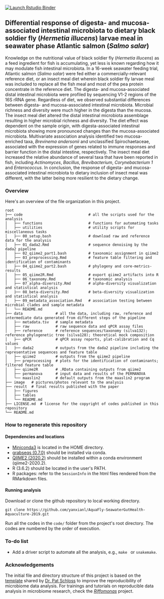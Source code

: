 <!-- badges: start -->
  [![Launch Rstudio Binder](http://mybinder.org/badge_logo.svg)](https://mybinder.org/v2/gh/yanxianl/Li_AqFl2-Microbiota_ASM_2020/master?urlpath=rstudio)
<!-- badges: end -->

## Differential response of digesta- and mucosa-associated intestinal microbiota to dietary black soldier fly (*Hermetia illucens*) larvae meal in seawater phase Atlantic salmon (*Salmo salar*)

Knowledge on the nutritional value of black soldier fly (*Hermetia illucens*) as a feed ingredient for fish is accumulating, yet less is known regarding how it may modulate fish intestinal microbiota. In a 16-week seawater feeding trial, Atlantic salmon (*Salmo salar*) were fed either a commercially-relevant reference diet, or an insect meal diet wherein black soldier fly larvae meal was included to replace all the fish meal and most of the pea protein concentrate in the reference diet. The digesta- and mucosa-associated distal intestinal microbiota were profiled by sequencing V1-2 regions of the 16S rRNA gene. Regardless of diet, we observed substantial differences between digesta- and mucosa-associated intestinal microbiota. Microbial richness and diversity were much higher in the digesta than the mucosa. The insect meal diet altered the distal intestinal microbiota assemblage resulting in higher microbial richness and diversity. The diet effect was dependent on the sample origin, with digesta-associated intestinal microbiota showing more pronounced changes than the mucosa-associated microbiota. Multivariate association analysis identified two mucosa-enriched taxa, *Brevinema andersonii* and unclassified Spirochaetaceae, associated with the expression of genes related to immune responses and barrier function in the distal intestine, respectively. The insect meal diet increased the relative abundance of several taxa that have been reported in fish, including *Actinomyces*, *Bacillus*, *Brevibacterium*, *Corynebacterium 1* and *Enterococcus*. In conclusion, the response of digesta- and mucosa-associated intestinal microbiota to dietary inclusion of insect meal was different, with the latter being more resilient to the dietary change.

### Overview
Here's an overview of the file organization in this project.
```
root
├── code                              # all the scripts used for the analysis
│   ├── functions                     # functions for automating tasks
│   ├── utilities                     # utility scripts for miscellaneous tasks
│   ├── 00_setup.bash                 # download raw and reference data for the analysis
│   ├── 01_dada2.Rmd                  # sequence denoising by the dada2 pipeline
│   ├── 02_qiime2_part1.bash          # taxonomic assignment in qiime2
│   ├── 03_preprocessing.Rmd          # feature table filtering and identification of contaminants    
│   ├── 04_qiime2_part2.bash          # phylogeny and core-metrics-results
│   ├── 05_qiime2R.Rmd                # export qiime2 artifacts into R
│   ├── 06_taxonomy.Rmd               # taxonomic analysis
│   ├── 07_alpha-diversity.Rmd        # alpha-diversity visualization and statistical analysis
│   ├── 08_beta-diversity.Rmd         # beta-diversity visualization and statistical analysis
│   ├── 09_metadata_association.Rmd   # association testing between microbial clades and sample metadata
│   └── README.md
├── data               # all the data, including raw, reference and intermediate data generated from different steps of the pipeline
│   ├── metadata.tsv   # sample metadata
│   ├── raw            # raw sequence data and qPCR assay files
│   ├── reference      # reference sequences/taxonomy (silva132); reference phylogenetic tree (silva128); theoretical mock composition
│   ├── qPCR           # qPCR assay reports, plat-calibration and Cq values
│   ├── dada2          # outputs from the dada2 pipeline including the representative sequences and feature table
│   ├── qiime2         # outputs from the qiime2 pipeline
│   ├── preprocessing  # plots for the identification of contaminants; filtered feature table   
│   ├── qiime2R        # .RData containing outputs from qiime2
│   ├── permanova      # input data and results of the PERMANOVA
│   └── maaslin2       # default outputs from the maaslin2 program
├── image   # pictures/photos relevant to the analysis  
├── result  # final results published with the paper
│   ├── figures    
│   ├── tables     
│   └── README.md 
├── LICENSE.md  # license for the copyright of codes published in this repository
└── README.md
```
### How to regenerate this repository

#### Dependencies and locations
* [Miniconda3](https://docs.conda.io/en/latest/miniconda.html) is located in the HOME directory.
* [grabseqs (0.7.0)](https://github.com/louiejtaylor/grabseqs) should be installed via conda.
* [QIIME2 (2020.2)](https://docs.qiime2.org/2020.2/) should be installed within a conda environment (qiime2-2020.2).
* R (3.6.2) should be located in the user's PATH.
* R packages: refer to the `SessionInfo` in the html files rendered from the RMarkdown files.
  
#### Running analysis
Download or clone the github repository to local working directory.
```
git clone https://github.com/yanxianl/AquaFly-SeawaterGutHealth-Aquaculture-2019.git
```
Run all the codes in the `code/` folder from the project's root directory. The codes are numbered by the order of execution.

### To-do list
* Add a driver script to automate all the analysis, e.g., `make ` or `snakemake`.

### Acknowledgements
The initial file and directory structure of this project is based on the [template](https://github.com/SchlossLab/new_project/releases/latest) shared by [Dr. Pat Schloss](http://www.schlosslab.org/) to improve the reproducibility of microbiome data analysis. For trainings and tutorials on reproducible data analysis in microbiome research, check the [*Riffomonas*](http://www.riffomonas.org/) project.
